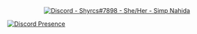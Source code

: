 <div align="center"><a href="https://discord.gg"><img alt="Discord - Shyrcs#7898 - She/Her - Simp Nahida" src=""></a></div>

[![Discord Presence](https://lanyard.cnrad.dev/api/996551523788128356?theme=light&bg=dfe1c9)](https://discord.com/users/996551523788128356)
